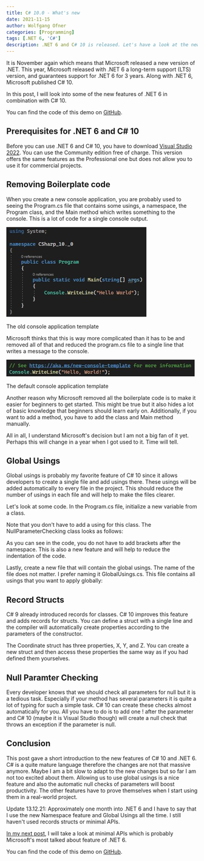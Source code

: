 ```yaml
---
title: C# 10.0 - What's new
date: 2021-11-15
author: Wolfgang Ofner
categories: [Programming]
tags: [.NET 6, 'C#']
description: .NET 6 and C# 10 is released. Let's have a look at the new features and how they can make the life of developers easier.
---
```


It is November again which means that Microsoft released a new version of .NET. This year, Microsoft released with .NET 6 a long-term support (LTS) version, and guarantees support for .NET 6 for 3 years. Along with .NET 6, Microsoft published C# 10.

In this post, I will look into some of the new features of .NET 6 in combination with C# 10.

You can find the code of this demo on <a href="https://github.com/WolfgangOfner/CSharp-10.0" target="_blank" rel="noopener noreferrer">GitHub</a>.

## Prerequisites for .NET 6 and C# 10

Before you can use .NET 6 and C# 10, you have to download <a href="https://visualstudio.microsoft.com/downloads/" target="_blank" rel="noopener noreferrer">Visual Studio 2022</a>. You can use the Community edition free of charge. This version offers the same features as the Professional one but does not allow you to use it for commercial projects.

## Removing Boilerplate code

When you create a new console application, you are probably used to seeing the Program.cs file that contains some usings, a namespace, the Program class, and the Main method which writes something to the console. This is a lot of code for a single console output. 

<div class="col-12 col-sm-10 aligncenter">
  <a href="/assets/img/posts/2021/11/The-old-console-application-template.jpg"><img loading="lazy" src="/assets/img/posts/2021/11/The-old-console-application-template.jpg" alt="The old console application template" /></a>
  
  <p>
   The old console application template
  </p>
</div>

Microsoft thinks that this is way more complicated than it has to be and removed all of that and reduced the program.cs file to a single line that writes a message to the console.

<div class="col-12 col-sm-10 aligncenter">
  <a href="/assets/img/posts/2021/11/The-default-console-application-template.jpg"><img loading="lazy" src="/assets/img/posts/2021/11/The-default-console-application-template.jpg" alt="The default console application template" /></a>
  
  <p>
   The default console application template
  </p>
</div>

Another reason why Microsoft removed all the boilerplate code is to make it easier for beginners to get started. This might be true but it also hides a lot of basic knowledge that beginners should learn early on. Additionally, if you want to add a method, you have to add the class and Main method manually. 

All in all, I understand Microsoft's decision but I am not a big fan of it yet. Perhaps this will change in a year when I got used to it. Time will tell.

## Global Usings

Global usings is probably my favorite feature of C# 10 since it allows developers to create a single file and add usings there. These usings will be added automatically to every file in the project. This should reduce the number of usings in each file and will help to make the files clearer.

Let's look at some code. In the Program.cs file, initialize a new variable from a class.

<script src="https://gist.github.com/WolfgangOfner/49706d00e6fb9ee14c4f40803d799eaa.js"></script>

Note that you don't have to add a using for this class. The NullParameterChecking class looks as follows:

<script src="https://gist.github.com/WolfgangOfner/9325762261a9576c3e8ad40f01d2c0c0.js"></script>

As you can see in the code, you do not have to add brackets after the namespace. This is also a new feature and will help to reduce the indentation of the code.

Lastly, create a new file that will contain the global usings. The name of the file does not matter. I prefer naming it GlobalUsings.cs. This file contains all usings that you want to apply globally:

<script src="https://gist.github.com/WolfgangOfner/f4f987401699825275c2628bb7d38154.js"></script>

## Record Structs

C# 9 already introduced records for classes. C# 10 improves this feature and adds records for structs. You can define a struct with a single line and the compiler will automatically create properties according to the parameters of the constructor.

<script src="https://gist.github.com/WolfgangOfner/7629b8d46802b3591c337a5b91eb6e29.js"></script>

The Coordinate struct has three properties, X, Y, and Z. You can create a new struct and then access these properties the same way as if you had defined them yourselves.

<script src="https://gist.github.com/WolfgangOfner/19f07e7d8daa56cadfd5080d0585c175.js"></script>

## Null Paramter Checking

Every developer knows that we should check all parameters for null but it is a tedious task. Especially if your method has several parameters it is quite a lot of typing for such a simple task. C# 10 can create these checks almost automatically for you. All you have to do is to add one ! after the parameter and C# 10 (maybe it is Visual Studio though) will create a null check that throws an exception if the parameter is null.

<script src="https://gist.github.com/WolfgangOfner/cec0e8146a059808456becf5018804e7.js"></script>

## Conclusion

This post gave a short introduction to the new features of C# 10 and .NET 6. C# is a quite mature language therefore the changes are not that massive anymore. Maybe I am a bit slow to adapt to the new changes but so far I am not too excited about them. Allowing us to use global usings is a nice feature and also the automatic null checks of parameters will boost productivity. The other features have to prove themselves when I start using them in a real-world project. 

Update 13.12.21: Approximately one month into .NET 6 and I have to say that I use the new Namespace feature and Global Usings all the time. I still haven't used records structs or minimal APIs.

[In my next post](/net-6-minimal-apis-getting-started), I will take a look at minimal APIs which is probably Microsoft's most talked about feature of .NET 6. 

You can find the code of this demo on <a href="https://github.com/WolfgangOfner/CSharp-10.0" target="_blank" rel="noopener noreferrer">GitHub</a>.